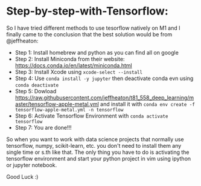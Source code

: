 # Step-by-step-with-Tensorflow:

So I have tried different methods to use tesorflow natively on M1 and I finally came to the conclusion that the best solution would be from @jeffheaton: 

  - Step 1: Install homebrew and python as you can find all on google
  - Step 2: Install Miniconda from their website: https://docs.conda.io/en/latest/miniconda.html<link>
  - Step 3: Install Xcode using `xcode-select --install`
  - Step 4: Use `conda install -y jupyter` then deactivate conda evn using `conda deactivate`
  - Step 5: Dowload https://raw.githubusercontent.com/jeffheaton/t81_558_deep_learning/master/tensorflow-apple-metal.yml and install it with `conda env create -f tensorflow-apple-metal.yml -n tensorflow`
  - Step 6: Activate Tensorflow Environment with `conda activate tensorflow`
  - Step 7: You are done!!!

So when you want to work with data science projects that normally use tensorflow, numpy, scikit-learn, etc. you don't need to install them any single time or s.th like that. The only thing you have to do is activating the tensorflow environment and start your python project in vim using ipython or jupyter notebook. 

Good Luck :) 
